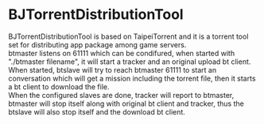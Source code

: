 # BJTorrentDistributionTool
BJTorrentDistributionTool is based on TaipeiTorrent and it is a torrent tool set for distributing app package among game servers.  
btmaster listens on 61111 which can be condifured, when started with "./btmaster filename", it will start a tracker and an original upload bt client.  
When started, btslave will try to reach btmaster 61111 to start an conversation which will get a mission including the torrent file, then it starts a bt client to download the file.  
When the configured slaves are done, tracker will report to btmaster, btmaster will stop itself along with original bt client and tracker, thus the btslave will also stop itself and the download bt client.  
